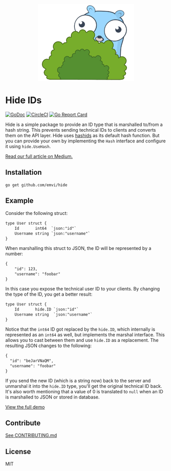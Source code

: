 <p align="center">
    <img src="hidegopher.png" width="300px" />
</p>

# Hide IDs

[![GoDoc](https://godoc.org/github.com/emvi/hide?status.svg)](https://godoc.org/github.com/emvi/hide)
[![CircleCI](https://circleci.com/gh/emvi/hide.svg?style=svg)](https://circleci.com/gh/emvi/hide)
[![Go Report Card](https://goreportcard.com/badge/github.com/emvi/hide)](https://goreportcard.com/report/github.com/emvi/hide)

Hide is a simple package to provide an ID type that is marshalled to/from a hash string.
This prevents sending technical IDs to clients and converts them on the API layer.
Hide uses [hashids](https://github.com/speps/go-hashids) as its default hash function.
But you can provide your own by implementing the `Hash` interface and configure it using `hide.UseHash`.

[Read our full article on Medium.](https://medium.com/emvi/golang-transforming-ids-to-a-userfriendly-representation-in-web-applications-85bf2f7d71c5)

## Installation

```
go get github.com/emvi/hide
```

## Example

Consider the following struct:

```
type User struct {
    Id       int64  `json:"id"`
    Username string `json:"username"`
}
```

When marshalling this struct to JSON, the ID will be represented by a number:

```
{
    "id": 123,
    "username": "foobar"
}
```

In this case you expose the technical user ID to your clients. By changing the type of the ID, you get a better result:

```
type User struct {
    Id       hide.ID `json:"id"`
    Username string  `json:"username"`
}
```

Notice that the `int64` ID got replaced by the `hide.ID`, which internally is represented as an `int64` as well, but implements the marshal interface.
This allows you to cast between them and use `hide.ID` as a replacement. The resulting JSON changes to the following:

```
{
  "id": "beJarVNaQM",
  "username": "foobar"
}
```

If you send the new ID (which is a string now) back to the server and unmarshal it into the `hide.ID` type, you'll get the original technical ID back.
It's also worth mentioning that a value of 0 is translated to `null` when an ID is marshalled to JSON or stored in database.

[View the full demo](https://github.com/emvi/hide-example)

## Contribute

[See CONTRIBUTING.md](CONTRIBUTING.md)

## License

MIT
